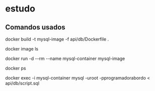 # estudo

## Comandos usados
docker build -t mysql-image -f api/db/Dockerfile .

docker image ls

docker run -d --rm --name mysql-container mysql-image

docker ps

docker exec -i mysql-container mysql -uroot  -pprogramadorabordo < api/db/script.sql